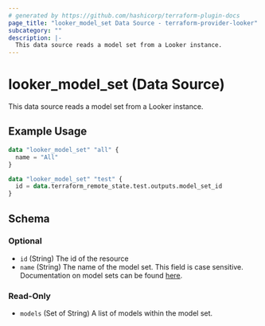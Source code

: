 ```yaml
---
# generated by https://github.com/hashicorp/terraform-plugin-docs
page_title: "looker_model_set Data Source - terraform-provider-looker"
subcategory: ""
description: |-
  This data source reads a model set from a Looker instance.
---
```


# looker_model_set (Data Source)

This data source reads a model set from a Looker instance.

## Example Usage

```terraform
data "looker_model_set" "all" {
  name = "All"
}

data "looker_model_set" "test" {
  id = data.terraform_remote_state.test.outputs.model_set_id
}
```

<!-- schema generated by tfplugindocs -->
## Schema

### Optional

- `id` (String) The id of the resource
- `name` (String) The name of the model set. This field is case sensitive. Documentation on model sets can be found [here](https://docs.looker.com/admin-options/settings/roles#model_sets).

### Read-Only

- `models` (Set of String) A list of models within the model set.


